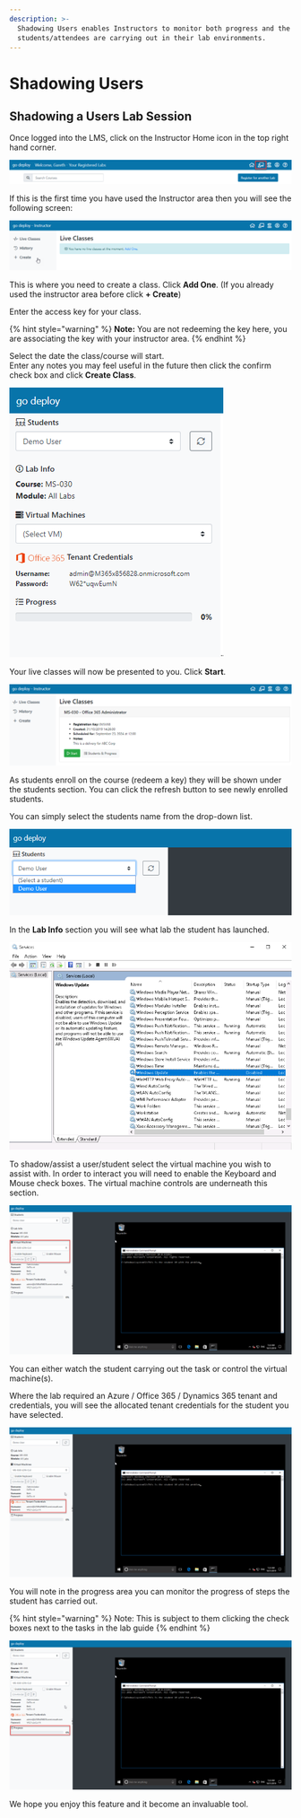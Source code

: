 ```yaml
---
description: >-
  Shadowing Users enables Instructors to monitor both progress and the actions
  students/attendees are carrying out in their lab environments.
---
```


# Shadowing Users

## **Shadowing a Users Lab Session**

Once logged into the LMS, click on the Instructor Home icon in the top right hand corner.

![](../.gitbook/assets/image%20%2832%29.png)

If this is the first time you have used the Instructor area then you will see the following screen:

![](../.gitbook/assets/image%20%283%29.png)

This is where you need to create a class. Click **Add One**. \(If you already used the instructor area before click **+ Create**\)

Enter the access key for your class.

{% hint style="warning" %}
**Note:** You are not redeeming the key here, you are associating the key with your instructor area.
{% endhint %}

Select the date the class/course will start.  
Enter any notes you may feel useful in the future then click the confirm check box and click **Create Class**.

![](../.gitbook/assets/image%20%2876%29.png)

Your live classes will now be presented to you. Click **Start**.

![](../.gitbook/assets/image%20%282%29.png)

As students enroll on the course \(redeem a key\) they will be shown under the students section. You can click the refresh button to see newly enrolled students.

You can simply select the students name from the drop-down list.

![](../.gitbook/assets/image%20%289%29.png)

In the **Lab Info** section you will see what lab the student has launched.

![](../.gitbook/assets/image%20%2877%29.png)

To shadow/assist a user/student select the virtual machine you wish to assist with. In order to interact you will need to enable the Keyboard and Mouse check boxes. The virtual machine controls are underneath this section.

![](../.gitbook/assets/image%20%288%29.png)

You can either watch the student carrying out the task or control the virtual machine\(s\).

Where the lab required an Azure / Office 365 / Dynamics 365 tenant and credentials, you will see the allocated tenant credentials for the student you have selected.

![](../.gitbook/assets/image%20%2867%29.png)

You will note in the progress area you can monitor the progress of steps the student has carried out.

{% hint style="warning" %}
Note: This is subject to them clicking the check boxes next to the tasks in the lab guide
{% endhint %}

![](../.gitbook/assets/image%20%2868%29.png)

We hope you enjoy this feature and it become an invaluable tool.

